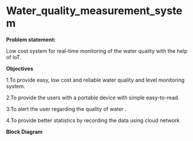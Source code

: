# Water_quality_measurement_system


**Problem statement:**

Low cost system for real-time monitoring of the water quality with the help of IoT. 


**Objectives**

1.To provide easy, low cost and reliable water quality and level monitoring  system.

2.To provide the users with a portable device with simple easy-to-read.

3.To alert the user regarding the quality of water .

4.To provide better statistics by recording the data using cloud network

**Block Diagram**












